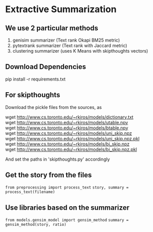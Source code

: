 # Extractive Summarization
## We use 2 particular methods
1. genisim summarizer (Text rank Okapi BM25 metric)<br/>
2. pytextrank summarizer (Text rank with Jaccard metric)<br/>
3. clustering summarizer (uses K Means with skipthoughts vectors)<br/>

## Download Dependencies
pip install -r requirements.txt

## For skipthoughts
Download the pickle files from the sources, as

wget http://www.cs.toronto.edu/~rkiros/models/dictionary.txt <br/>
wget http://www.cs.toronto.edu/~rkiros/models/utable.npy <br/>
wget http://www.cs.toronto.edu/~rkiros/models/btable.npy <br/>
wget http://www.cs.toronto.edu/~rkiros/models/uni_skip.npz <br/>
wget http://www.cs.toronto.edu/~rkiros/models/uni_skip.npz.pkl <br/>
wget http://www.cs.toronto.edu/~rkiros/models/bi_skip.npz <br/>
wget http://www.cs.toronto.edu/~rkiros/models/bi_skip.npz.pkl <br/>

And set the paths in 'skipthoughts.py' accordingly

## Get the story from the files

`from preprocessing import process_text`
`story, summary = process_text(filename)`

## Use libraries based on the summarizer

`from models.gensim_model import gensim_method`
`summary = gensim_method(story, ratio)`
